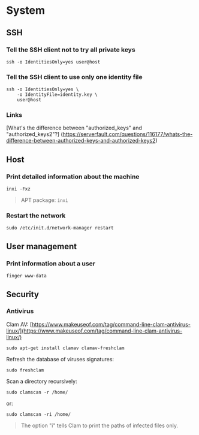 # System

## SSH

### Tell the SSH client not to try all private keys

    ssh -o IdentitiesOnly=yes user@host

### Tell the SSH client to use only one identity file

    ssh -o IdentitiesOnly=yes \
        -o IdentityFile=identity.key \
        user@host

### Links

[What's the difference between "authorized_keys" and "authorized_keys2"?]
(https://serverfault.com/questions/116177/whats-the-difference-between-authorized-keys-and-authorized-keys2)

## Host

### Print detailed information about the machine

    inxi -Fxz

> APT package: `inxi`

### Restart the network

    sudo /etc/init.d/network-manager restart

## User management

### Print information about a user

    finger www-data

## Security

### Antivirus

Clam AV: [https://www.makeuseof.com/tag/command-line-clam-antivirus-linux/](https://www.makeuseof.com/tag/command-line-clam-antivirus-linux/)

    sudo apt-get install clamav clamav-freshclam

Refresh the database of viruses signatures:

    sudo freshclam

Scan a directory recursively:

    sudo clamscan -r /home/
    
or:

    sudo clamscan -ri /home/

> The option "i" tells Clam to print the paths of infected files only.

